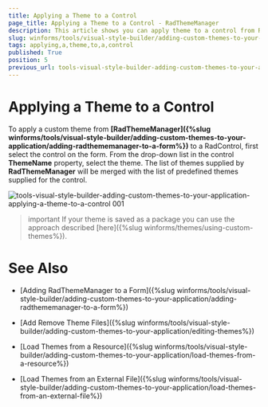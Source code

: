 ```yaml
---
title: Applying a Theme to a Control
page_title: Applying a Theme to a Control - RadThemeManager
description: This article shows you can apply theme to a control from RadThemeManager.
slug: winforms/tools/visual-style-builder/adding-custom-themes-to-your-application/applying-a-theme-to-a-control
tags: applying,a,theme,to,a,control
published: True
position: 5
previous_url: tools-visual-style-builder-adding-custom-themes-to-your-application-applying-a-theme-to-a-control
---
```


# Applying a Theme to a Control

To apply a custom theme from __[RadThemeManager]({%slug winforms/tools/visual-style-builder/adding-custom-themes-to-your-application/adding-radthememanager-to-a-form%})__ to a RadControl, first select the control on the form. From the drop-down list in the control __ThemeName__ property, select the theme. The list of themes supplied by __RadThemeManager__ will be merged with the list of predefined themes supplied for the control.

![tools-visual-style-builder-adding-custom-themes-to-your-application-applying-a-theme-to-a-control 001](images/tools-visual-style-builder-adding-custom-themes-to-your-application-applying-a-theme-to-a-control001.png)

>important If your theme is saved as a package you can use the approach described [here]({%slug winforms/themes/using-custom-themes%}).

# See Also
* [Adding RadThemeManager to a Form]({%slug winforms/tools/visual-style-builder/adding-custom-themes-to-your-application/adding-radthememanager-to-a-form%})

* [Add Remove Theme Files]({%slug winforms/tools/visual-style-builder/adding-custom-themes-to-your-application/editing-themes%})

* [Load Themes from a Resource]({%slug winforms/tools/visual-style-builder/adding-custom-themes-to-your-application/load-themes-from-a-resource%})

* [Load Themes from an External File]({%slug winforms/tools/visual-style-builder/adding-custom-themes-to-your-application/load-themes-from-an-external-file%})

